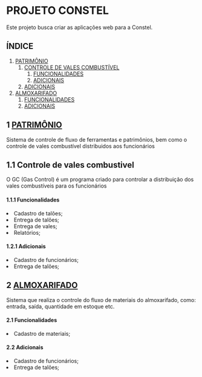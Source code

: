 <h1>PROJETO CONSTEL</h1>
<p>Este projeto busca criar as aplicações web para a Constel.</p>

<h2>ÍNDICE</h2>

1. [PATRIMÔNIO](#patrimonio)
    1. [CONTROLE DE VALES COMBUSTÍVEL](#controle-de-vales)
        1. [FUNCIONALIDADES](#controle-de-vales-funcionalidades)
        1. [ADICIONAIS](#controle-de-vales-adicionais)
    1. [ADICIONAIS](#patrimonio-Adicionais)
1. [ALMOXARIFADO](#almoxarifado)
    1. [FUNCIONALIDADES](#almoxarifado-funcionalidades)
    1. [ADICIONAIS](#almoxarifado-adicionais)
    
## 1 [PATRIMÔNIO](#patrimonio)

<p>Sistema de controle de fluxo de ferramentas e patrimônios, bem como
o controle de vales combustível distribuidos aos funcionários</p>

## 1.1 Controle de vales combustivel

<p>O GC (Gas Control) é um programa criado para controlar a distribuição
dos vales combustíveis para os funcionários</p>

#### 1.1.1 Funcionalidades
<li>Cadastro de talões;</li>
<li>Entrega de talões;</li>
<li>Entrega de vales;</li>
<li>Relatórios;</li>

#### 1.2.1 Adicionais
<li>Cadastro de funcionários;</li>
<li>Entrega de talões;</li>

## 2 [ALMOXARIFADO](#almoxarifado)

<p>Sistema que realiza o controle do fluxo de materiais do almoxarifado,
como: entrada, saída, quantidade em estoque etc.</p>

#### 2.1 Funcionalidades
<li>Cadastro de materiais;</li>

#### 2.2 Adicionais
<li>Cadastro de funcionários;</li>
<li>Entrega de talões;</li>
